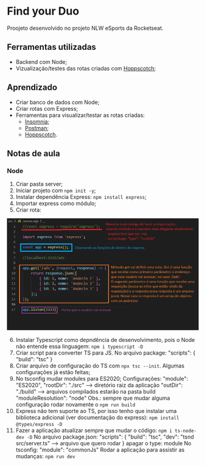 # Find your Duo

Proojeto desenvolvido no projeto NLW eSports da Rocketseat.

## Ferramentas utilizadas

- Backend com Node;
- Vizualização/testes das rotas criadas com [Hoppscotch](https://hoppscotch.io/pt-br/);

## Aprendizado

- Criar banco de dados com Node;
- Criar rotas com Express;
- Ferramentas para visualizar/testar as rotas criadas:
    - [Insomnia](https://insomnia.rest/download);
    - [Postman](https://www.postman.com/);
    - [Hoppscotch](https://hoppscotch.io/pt-br/).

## Notas de aula

### Node

1. Criar pasta server;
2. Iniciar projeto com `npm init -y`;
3. Instalar dependência Express: `npm install express`;
4. Importar express como módulo;
5. Criar rota: 

![](GitHubAssets/rotes.png)

6. Instalar Typescript como depndência de desenvolvimento, pois o Node não entende essa linguagem: `npm i typescript -D`
7. Criar script para converter TS para JS. No arquivo package: 
    "scripts": {
        "build": "tsc"
    }
8. Criar arquivo de configuração do TS com `npx tsc --init`. Algumas configurações já estão feitas;
9. No tsconfig mudar modules para ES2020;
    Configurações:
    "module": "ES2020",
    "rootDir": "./src" --> diretório raiz da aplicação
    "outDir": "./build" --> arquivos compilados estarão na pasta build
    "moduleResolution": "node"
Obs.: sempre que mudar alguma configuração rodar novamente o `npm run build`
10. Express não tem suporte ao TS, por isso tenho que instalar uma biblioteca adicional (ver documentação do express): `npm install @types/express -D`
11. Fazer a aplicação atualizar sempre que mudar o código: `npm i ts-node-dev -D`
    No arquivo package.json:
        "scripts": {
            "build": "tsc",
            "dev": "tsnd src/server.ts" --> arquivo que quero rodar
        }
        apagar o type: module
    No tsconfig:
        "module": "commonJs"
    Rodar a aplicação para assistir as mudanças: `npm run dev`
    
 
